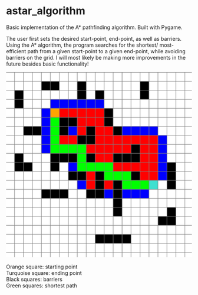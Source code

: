 # astar_algorithm
Basic implementation of the A* pathfinding algorithm. Built with Pygame.

The user first sets the desired start-point, end-point, as well as barriers. Using the A* algorithm, the program searches for the shortest/ most-efficient path from a given start-point to a given end-point, while avoiding barriers on the grid.
I will most likely be making more improvements in the future besides basic functionality!


![Image of A* example](astar_example.PNG)


Orange square: starting point\
Turquoise square: ending point\
Black squares: barriers\
Green squares: shortest path

